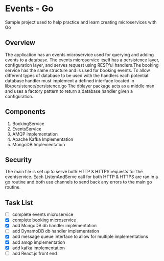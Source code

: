 # Events - Go
Sample project used to help practice and learn creating microservices with Go

## Overview
The application has an events microservice used for querying and adding events
to a database. The events microservice itself has a persistence layer, configuration layer, and
serves request using RESTful handlers.The booking service has the same structure and is used for 
booking events. To allow different types of database to be used with  the handlers each potential database handler must implement a defined interface located in lib/persistence/persistence.go The dblayer package 
acts as a middle man and uses a factory pattern to return a database handler given a configuration. 

## Components
1. BookingService
2. EventsService
3. AMQP Implementation
4. Apache Kafka Implementation
5. MongoDB Implementation

## Security
The main file is set up to serve both HTTP & HTTPS requests for the eventservice. Each ListenAndServe call for both HTTP & HTTPS are ran in a go routine and both use channels to send back any errors to the main go routine.

## Task List
- [ ] complete events microservice
- [x] complete booking microservice
- [x] add MongoDB db handler implementation
- [ ] add DynamoDB db handler implementation
- [x] add message queue interface to allow for multiple implementations
- [x] add amqp implementation
- [x] add kafka implementation
- [ ] add React.js front end
